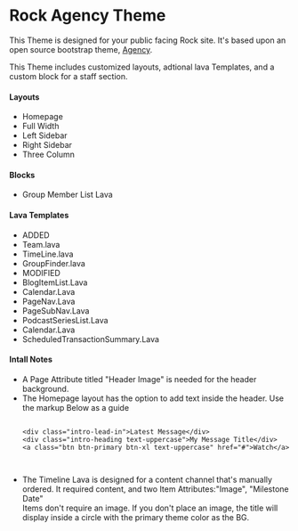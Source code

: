 # Rock Agency Theme
This Theme is designed for your public facing Rock site.  It's based upon an open source bootstrap theme, <a href="https://startbootstrap.com/template-overviews/agency/" target="_blank">Agency</a>.

This Theme includes customized layouts, adtional lava Templates, and a custom block for a staff section.

<h4>Layouts</h4>
<ul>
    <li>Homepage</li>
    <li>Full Width</li>
    <li>Left Sidebar</li>
    <li>Right Sidebar</li>
    <li>Three Column</li>
</ul>
<h4>Blocks</h4>
<ul>
    <li>Group Member List Lava</li>
</ul>
<h4>Lava Templates</h4>
<ul>
    <li>ADDED</li>
    <li>Team.lava</li>
    <li>TimeLine.lava</li>
    <li>GroupFinder.lava</li>
    <li>MODIFIED</li>
    <li>BlogItemList.Lava</li>
    <li>Calendar.Lava</li>
    <li>PageNav.Lava</li>
    <li>PageSubNav.Lava</li>
    <li>PodcastSeriesList.Lava</li>
    <li>Calendar.Lava</li>
    <li>ScheduledTransactionSummary.Lava</li>
</ul>

<h4>Intall Notes</h4>
<ul>
    <li>A Page Attribute titled "Header Image" is needed for the header background.</li>
    <li>The Homepage layout has the option to add text inside the header.  Use the markup Below as a guide<br/>
    <pre><code>
&lt;div class="intro-lead-in"&gt;Latest Message&lt;/div&gt;
&lt;div class="intro-heading text-uppercase"&gt;My Message Title&lt;/div&gt;
&lt;a class="btn btn-primary btn-xl text-uppercase" href="#"&gt;Watch&lt;/a&gt;

</code></pre>
    </li>
    <li>
        The Timeline Lava is designed for a content channel that's manually ordered.  It required content, and two Item Attributes:"Image", "Milestone Date"<br/>
        Items don't require an image.  If you don't place an image, the title will display inside a circle with the primary theme color as the BG.
    </li>
</ul>